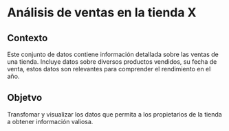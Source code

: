 # Análisis de ventas en la tienda X

## Contexto
Este conjunto de datos contiene información detallada sobre las ventas de una tienda. Incluye datos sobre diversos productos vendidos, su fecha de venta, estos datos son relevantes para comprender el rendimiento en el año.

## Objetvo
Transfomar y visualizar los datos que permita a los propietarios de la tienda a obtener información valiosa.
